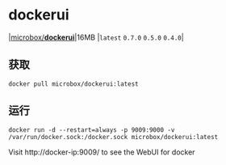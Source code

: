 # dockerui

|[microbox/**dockerui**](https://registry.hub.docker.com/u/microbox/dockerui/)|16MB |`latest` `0.7.0` `0.5.0` `0.4.0`| 

## 获取
```
docker pull microbox/dockerui:latest
```

## 运行

```
docker run -d --restart=always -p 9009:9000 -v /var/run/docker.sock:/docker.sock microbox/dockerui:latest
```

Visit http://docker-ip:9009/ to see the WebUI for docker